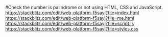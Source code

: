 #Check the number is palindrome or not using HTML, CSS and JavaScript.
https://stackblitz.com/edit/web-platform-f5sayj?file=index.html
https://stackblitz.com/edit/web-platform-f5sayj?file=me.html
https://stackblitz.com/edit/web-platform-f5sayj?file=script.js
https://stackblitz.com/edit/web-platform-f5sayj?file=styles.css
